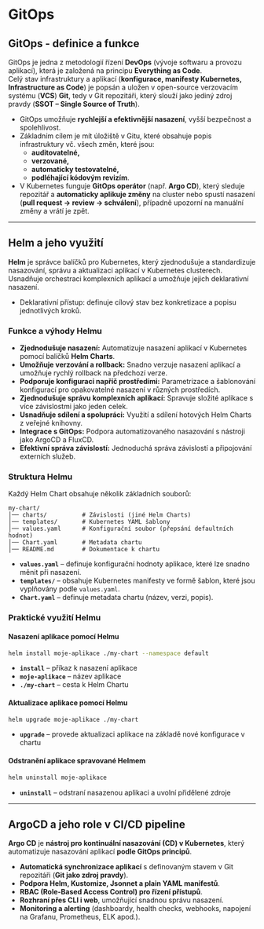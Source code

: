 # GitOps

## GitOps - definice a funkce
GitOps je jedna z metodologií řízení **DevOps** (vývoje softwaru a provozu aplikací), která je založená na principu **Everything as Code**.  
Celý stav infrastruktury a aplikací (**konfigurace, manifesty Kubernetes, Infrastructure as Code**) je popsán a uložen v open-source verzovacím systému (**VCS**) **Git**, tedy v Git repozitáři, který slouží jako jediný zdroj pravdy (**SSOT – Single Source of Truth**).
- GitOps umožňuje **rychlejší a efektivnější nasazení**, vyšší bezpečnost a spolehlivost.
- Základním cílem je mít úložiště v Gitu, které obsahuje popis infrastruktury vč. všech změn, které jsou:
  - **auditovatelné,** 
  - **verzované,**
  - **automaticky testovatelné,** 
  - **podléhající kódovým revizím**.
- V Kubernetes funguje **GitOps operátor** (např. **Argo CD**), který sleduje repozitář a **automaticky aplikuje změny** na cluster nebo spustí nasazení (**pull request → review → schválení**), případně upozorní na manuální změny a vrátí je zpět.

---

## Helm a jeho využití  
**Helm** je správce balíčků pro Kubernetes, který zjednodušuje a standardizuje nasazování, správu a aktualizaci aplikací v Kubernetes clusterech. Usnadňuje orchestraci komplexních aplikací a umožňuje jejich deklarativní nasazení.
- Deklarativní přístup: definuje cílový stav bez konkretizace a popisu jednotlivých kroků.

### Funkce a výhody Helmu
- **Zjednodušuje nasazení:** Automatizuje nasazení aplikací v Kubernetes pomocí balíčků **Helm Charts**.
- **Umožňuje verzování a rollback:** Snadno verzuje nasazení aplikací a umožňuje rychlý rollback na předchozí verze.
- **Podporuje konfiguraci napříč prostředími:** Parametrizace a šablonování konfigurací pro opakovatelné nasazení v různých prostředích.
- **Zjednodušuje správu komplexních aplikací:** Spravuje složité aplikace s více závislostmi jako jeden celek.
- **Usnadňuje sdílení a spolupráci:** Využití a sdílení hotových Helm Charts z veřejné knihovny.
- **Integrace s GitOps:** Podpora automatizovaného nasazování s nástroji jako ArgoCD a FluxCD.
- **Efektivní správa závislostí:** Jednoduchá správa závislostí a připojování externích služeb.

### Struktura Helmu
Každý Helm Chart obsahuje několik základních souborů:  
```plaintext
my-chart/
│── charts/          # Závislosti (jiné Helm Charts)
│── templates/       # Kubernetes YAML šablony
│── values.yaml      # Konfigurační soubor (přepsání defaultních hodnot)
│── Chart.yaml       # Metadata chartu
│── README.md        # Dokumentace k chartu
```
- **`values.yaml`** – definuje konfigurační hodnoty aplikace, které lze snadno měnit při nasazení.  
- **`templates/`** – obsahuje Kubernetes manifesty ve formě šablon, které jsou vyplňovány podle `values.yaml`.  
- **`Chart.yaml`** – definuje metadata chartu (název, verzi, popis).  

### Praktické využití Helmu
#### Nasazení aplikace pomocí Helmu
```bash
helm install moje-aplikace ./my-chart --namespace default
```
- **`install`** – příkaz k nasazení aplikace  
- **`moje-aplikace`** – název aplikace  
- **`./my-chart`** – cesta k Helm Chartu  

#### Aktualizace aplikace pomocí Helmu
```bash
helm upgrade moje-aplikace ./my-chart
```
- **`upgrade`** – provede aktualizaci aplikace na základě nové konfigurace v chartu  

#### Odstranění aplikace spravované Helmem
```bash
helm uninstall moje-aplikace
```
- **`uninstall`** – odstraní nasazenou aplikaci a uvolní přidělené zdroje  

---

## ArgoCD a jeho role v CI/CD pipeline
**Argo CD** je **nástroj pro kontinuální nasazování (CD) v Kubernetes**, který automatizuje nasazování aplikací **podle GitOps principů**.
- **Automatická synchronizace aplikací** s definovaným stavem v Git repozitáři (**Git jako zdroj pravdy**).
- **Podpora Helm, Kustomize, Jsonnet a plain YAML manifestů**.
- **RBAC (Role-Based Access Control) pro řízení přístupů**.
- **Rozhraní přes CLI i web**, umožňující snadnou správu nasazení.
- **Monitoring a alerting** (dashboardy, health checks, webhooks, napojení na Grafanu, Prometheus, ELK apod.).